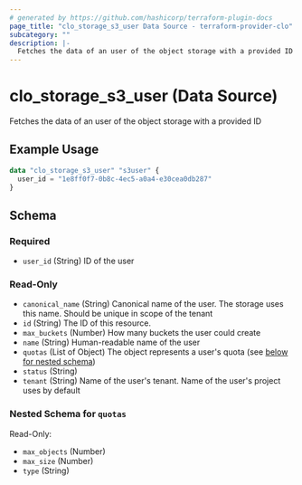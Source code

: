 ```yaml
---
# generated by https://github.com/hashicorp/terraform-plugin-docs
page_title: "clo_storage_s3_user Data Source - terraform-provider-clo"
subcategory: ""
description: |-
  Fetches the data of an user of the object storage with a provided ID
---
```


# clo_storage_s3_user (Data Source)

Fetches the data of an user of the object storage with a provided ID

## Example Usage

```terraform
data "clo_storage_s3_user" "s3user" {
  user_id = "1e8ff0f7-0b8c-4ec5-a0a4-e30cea0db287"
}
```

<!-- schema generated by tfplugindocs -->
## Schema

### Required

- `user_id` (String) ID of the user

### Read-Only

- `canonical_name` (String) Canonical name of the user. The storage uses this name. Should be unique in scope of the tenant
- `id` (String) The ID of this resource.
- `max_buckets` (Number) How many buckets the user could create
- `name` (String) Human-readable name of the user
- `quotas` (List of Object) The object represents a user's quota (see [below for nested schema](#nestedatt--quotas))
- `status` (String)
- `tenant` (String) Name of the user's tenant. Name of the user's project uses by default

<a id="nestedatt--quotas"></a>
### Nested Schema for `quotas`

Read-Only:

- `max_objects` (Number)
- `max_size` (Number)
- `type` (String)


